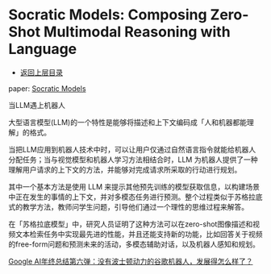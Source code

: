 # Socratic Models: Composing Zero-Shot Multimodal Reasoning with Language

* [返回上层目录](../llm-based-planning.md)



paper: [Socratic Models](https://arxiv.org/abs/2204.00598)



当LLM遇上机器人

大型语言模型(LLM)的一个特性是能够将描述和上下文编码成「人和机器都能理解」的格式。

当把LLM应用到机器人技术中时，可以让用户仅通过自然语言指令就能给机器人分配任务；当与视觉模型和机器人学习方法相结合时，LLM 为机器人提供了一种理解用户请求的上下文的方法，并能够对完成请求所采取的行动进行规划。

其中一个基本方法是使用 LLM 来提示其他预先训练的模型获取信息，以构建场景中正在发生的事情的上下文，并对多模态任务进行预测。整个过程类似于苏格拉底式的教学方法，教师问学生问题，引导他们通过一个理性的思维过程来解答。

在「苏格拉底模型」中，研究人员证明了这种方法可以在zero-shot图像描述和视频文本检索任务中实现最先进的性能，并且还能支持新的功能，比如回答关于视频的free-form问题和预测未来的活动，多模态辅助对话，以及机器人感知和规划。

[Google AI年终总结第六弹：没有波士顿动力的谷歌机器人，发展得怎么样了？](https://mp.weixin.qq.com/s/JRCQP2S3CbLtUaq8MkP4pQ)